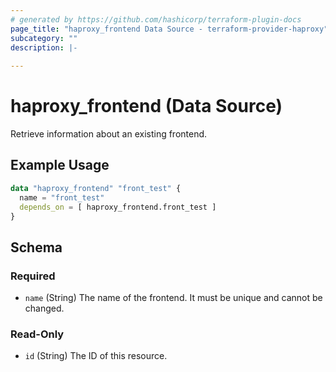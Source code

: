 ```yaml
---
# generated by https://github.com/hashicorp/terraform-plugin-docs
page_title: "haproxy_frontend Data Source - terraform-provider-haproxy"
subcategory: ""
description: |-
  
---
```


# haproxy_frontend (Data Source)

Retrieve information about an existing frontend.

## Example Usage

```terraform
data "haproxy_frontend" "front_test" {
  name = "front_test"
  depends_on = [ haproxy_frontend.front_test ]
}
```

<!-- schema generated by tfplugindocs -->
## Schema

### Required

- `name` (String) The name of the frontend. It must be unique and cannot be changed.

### Read-Only

- `id` (String) The ID of this resource.
